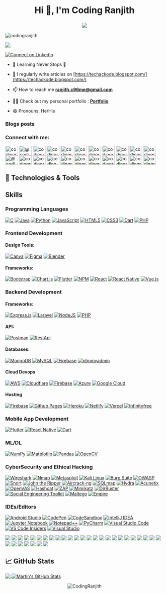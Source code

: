 <h1 align="center">Hi 👋, I'm Coding Ranjith</h1>
<h3 align="center"> <img src="https://readme-typing-svg.herokuapp.com?color=0357F7&lines=Full+Stack+Developer+%3A)"/> </h3>
<p align="left"> <img src="https://komarev.com/ghpvc/?username=codingranjith&label=Profile%20views&color=0e75b6&style=flat" alt="codingranjith" /> </p>

[![](https://github-profile-trophy.vercel.app/?username=codingranjith&theme=onedark)](https://github.com/ryo-ma/github-profile-trophy)

<p align="left"> <a href="linkedin.com/in/coding-ranjith-97b6ab238" target="_blank"><img src="https://img.shields.io/badge/Connect%20on%20LinkedIn-0077B5?style=for-the-badge&logo=linkedin&logoColor=white" alt="Connect on LinkedIn" /></a> </p>


- 🌱 Learning Never Stops 🚀

- 📝 I regularly write articles on [https://techackode.blogspot.com/](https://techackode.blogspot.com/)

- 📫 How to reach me **ranjith.c96me@gmail.com**

- 👨‍💻 Check out my personal portfolio : **<a href="https://codingranjith.github.io/" target="_blank">Portfolio</a>**

- 😄 Pronouns: He/His

### Blogs posts
<!-- BLOG-POST-LIST:START -->
<!-- BLOG-POST-LIST:END -->

<h3 align="left">Connect with me:</h3>
<p align="left">
<a href="https://codepen.io/codingranjith" target="blank"><img align="center" src="https://raw.githubusercontent.com/rahuldkjain/github-profile-readme-generator/master/src/images/icons/Social/codepen.svg" alt="codingranjith" height="30" width="40" /></a>
<a href="https://dev.to/@codingranjith" target="blank"><img align="center" src="https://raw.githubusercontent.com/rahuldkjain/github-profile-readme-generator/master/src/images/icons/Social/devto.svg" alt="@codingranjith" height="30" width="40" /></a>
<a href="https://twitter.com/codingranjith" target="blank"><img align="center" src="https://raw.githubusercontent.com/rahuldkjain/github-profile-readme-generator/master/src/images/icons/Social/twitter.svg" alt="codingranjith" height="30" width="40" /></a>
<a href="https://linkedin.com/in/codingranjith" target="blank"><img align="center" src="https://raw.githubusercontent.com/rahuldkjain/github-profile-readme-generator/master/src/images/icons/Social/linked-in-alt.svg" alt="codingranjith" height="30" width="40" /></a>
<a href="https://stackoverflow.com/users/codingranjith" target="blank"><img align="center" src="https://raw.githubusercontent.com/rahuldkjain/github-profile-readme-generator/master/src/images/icons/Social/stack-overflow.svg" alt="codingranjith" height="30" width="40" /></a>
<a href="https://kaggle.com/codingranjith" target="blank"><img align="center" src="https://raw.githubusercontent.com/rahuldkjain/github-profile-readme-generator/master/src/images/icons/Social/kaggle.svg" alt="codingranjith" height="30" width="40" /></a>
<a href="https://fb.com/codingranjith" target="blank"><img align="center" src="https://raw.githubusercontent.com/rahuldkjain/github-profile-readme-generator/master/src/images/icons/Social/facebook.svg" alt="codingranjith" height="30" width="40" /></a>
<a href="https://instagram.com/codingranjith" target="blank"><img align="center" src="https://raw.githubusercontent.com/rahuldkjain/github-profile-readme-generator/master/src/images/icons/Social/instagram.svg" alt="codingranjith" height="30" width="40" /></a>
<a href="https://dribbble.com/codingranjith" target="blank"><img align="center" src="https://raw.githubusercontent.com/rahuldkjain/github-profile-readme-generator/master/src/images/icons/Social/dribbble.svg" alt="codingranjith" height="30" width="40" /></a>
<a href="https://www.behance.net/codingranjith" target="blank"><img align="center" src="https://raw.githubusercontent.com/rahuldkjain/github-profile-readme-generator/master/src/images/icons/Social/behance.svg" alt="codingranjith" height="30" width="40" /></a>
<a href="https://hashnode.com/codingranjith" target="blank"><img align="center" src="https://raw.githubusercontent.com/rahuldkjain/github-profile-readme-generator/master/src/images/icons/Social/hashnode.svg" alt="codingranjith" height="30" width="40" /></a>
<a href="https://medium.com/@codingranjith" target="blank"><img align="center" src="https://raw.githubusercontent.com/rahuldkjain/github-profile-readme-generator/master/src/images/icons/Social/medium.svg" alt="@codingranjith" height="30" width="40" /></a>
<a href="https://www.youtube.com/c/codingranjith" target="blank"><img align="center" src="https://raw.githubusercontent.com/rahuldkjain/github-profile-readme-generator/master/src/images/icons/Social/youtube.svg" alt="codingranjith" height="30" width="40" /></a>
<a href="https://www.codechef.com/users/codingranjith" target="blank"><img align="center" src="https://cdn.jsdelivr.net/npm/simple-icons@3.1.0/icons/codechef.svg" alt="codingranjith" height="30" width="40" /></a>
<a href="https://www.hackerrank.com/coding_ranjith" target="blank"><img align="center" src="https://raw.githubusercontent.com/rahuldkjain/github-profile-readme-generator/master/src/images/icons/Social/hackerrank.svg" alt="coding_ranjith" height="30" width="40" /></a>
<a href="https://codeforces.com/profile/codingranjith" target="blank"><img align="center" src="https://raw.githubusercontent.com/rahuldkjain/github-profile-readme-generator/master/src/images/icons/Social/codeforces.svg" alt="codingranjith" height="30" width="40" /></a>
<a href="https://www.leetcode.com/codingranjith" target="blank"><img align="center" src="https://raw.githubusercontent.com/rahuldkjain/github-profile-readme-generator/master/src/images/icons/Social/leet-code.svg" alt="codingranjith" height="30" width="40" /></a>
<a href="https://www.hackerearth.com/codingranjith" target="blank"><img align="center" src="https://raw.githubusercontent.com/rahuldkjain/github-profile-readme-generator/master/src/images/icons/Social/hackerearth.svg" alt="codingranjith" height="30" width="40" /></a>
<a href="https://auth.geeksforgeeks.org/user/codingranjith" target="blank"><img align="center" src="https://raw.githubusercontent.com/rahuldkjain/github-profile-readme-generator/master/src/images/icons/Social/geeks-for-geeks.svg" alt="codingranjith" height="30" width="40" /></a>
<a href="https://www.topcoder.com/members/codingranjith" target="blank"><img align="center" src="https://raw.githubusercontent.com/rahuldkjain/github-profile-readme-generator/master/src/images/icons/Social/topcoder.svg" alt="codingranjith" height="30" width="40" /></a>
<a href="https://discord.gg/codingranjith" target="blank"><img align="center" src="https://raw.githubusercontent.com/rahuldkjain/github-profile-readme-generator/master/src/images/icons/Social/discord.svg" alt="codingranjith" height="30" width="40" /></a>
<a href="/codingranjith" target="blank"><img align="center" src="https://raw.githubusercontent.com/rahuldkjain/github-profile-readme-generator/master/src/images/icons/Social/rss.svg" alt="codingranjith" height="30" width="40" /></a>
</p>

## 🔧 Technologies & Tools

## Skills

### Programming Languages

[![C](https://img.shields.io/badge/C-00599C?style=for-the-badge&logo=c&logoColor=white)](https://en.wikipedia.org/wiki/C_(programming_language))
[![Java](https://img.shields.io/badge/Java-ED8B00?style=for-the-badge&logo=java&logoColor=white)](https://www.java.com/)
[![Python](https://img.shields.io/badge/Python-3670A0?style=for-the-badge&logo=python&logoColor=ffdd54)](https://www.python.org/)
[![JavaScript](https://img.shields.io/badge/JavaScript-323330?style=for-the-badge&logo=javascript&logoColor=F7DF1E)](https://developer.mozilla.org/en-US/docs/Web/JavaScript)
[![HTML5](https://img.shields.io/badge/HTML5-E34F26?style=for-the-badge&logo=html5&logoColor=white)](https://developer.mozilla.org/en-US/docs/Web/Guide/HTML/HTML5)
[![CSS3](https://img.shields.io/badge/CSS3-1572B6?style=for-the-badge&logo=css3&logoColor=white)](https://developer.mozilla.org/en-US/docs/Web/CSS)
[![Dart](https://img.shields.io/badge/Dart-0175C2?style=for-the-badge&logo=dart&logoColor=white)](https://dart.dev/)
[![PHP](https://img.shields.io/badge/PHP-777BB4?style=for-the-badge&logo=php&logoColor=white)](https://www.php.net/)

### Frontend Development 

#### Design Tools: 

[![Canva](https://img.shields.io/badge/Canva-%2300C4CC.svg?style=for-the-badge&logo=Canva&logoColor=white)](https://www.canva.com/)
[![Figma](https://img.shields.io/badge/figma-%23F24E1E.svg?style=for-the-badge&logo=figma&logoColor=white)](https://www.figma.com/)
[![Blender](https://img.shields.io/badge/blender-%23F5792A.svg?style=for-the-badge&logo=blender&logoColor=white)](https://www.blender.org/)

#### Frameworks:

[![Bootstrap](https://img.shields.io/badge/bootstrap-%238511FA.svg?style=for-the-badge&logo=bootstrap&logoColor=white)](https://getbootstrap.com/)
[![Chart.js](https://img.shields.io/badge/chart.js-F5788D.svg?style=for-the-badge&logo=chart.js&logoColor=white)](https://www.chartjs.org/)
[![Flutter](https://img.shields.io/badge/Flutter-%2302569B.svg?style=for-the-badge&logo=Flutter&logoColor=white)](https://flutter.dev/)
[![NPM](https://img.shields.io/badge/NPM-%23CB3837.svg?style=for-the-badge&logo=npm&logoColor=white)](https://www.npmjs.com/)
[![React](https://img.shields.io/badge/react-%2320232a.svg?style=for-the-badge&logo=react&logoColor=%2361DAFB)](https://reactjs.org/)
[![React Native](https://img.shields.io/badge/react_native-%2320232a.svg?style=for-the-badge&logo=react&logoColor=%2361DAFB)](https://reactnative.dev/)
[![Vue.js](https://img.shields.io/badge/vuejs-%2335495e.svg?style=for-the-badge&logo=vuedotjs&logoColor=%234FC08D)](https://vuejs.org/)

### Backend Development

#### Frameworks:

[![Express.js](https://img.shields.io/badge/express.js-%23404d59.svg?style=for-the-badge&logo=express&logoColor=%2361DAFB)]()
[![Laravel](https://img.shields.io/badge/laravel-%23FF2D20.svg?style=for-the-badge&logo=laravel&logoColor=white)]()
[![NodeJS](https://img.shields.io/badge/node.js-6DA55F?style=for-the-badge&logo=node.js&logoColor=white)]()
[![PHP](https://img.shields.io/badge/php-%23777BB4.svg?style=for-the-badge&logo=php&logoColor=white)]()

#### API:

[![Postman](https://img.shields.io/badge/Postman-FF6C37?style=for-the-badge&logo=postman&logoColor=white)](https://www.postman.com/)
[![RestApi](https://img.shields.io/badge/RestApi-%230769AD.svg?style=for-the-badge&logo=restapi&logoColor=white)](https://en.wikipedia.org/wiki/Representational_state_transfer)

#### Databases:

[![MongoDB](https://img.shields.io/badge/MongoDB-%234ea94b.svg?style=for-the-badge&logo=mongodb&logoColor=white)](https://www.mongodb.com/)
[![MySQL](https://img.shields.io/badge/mysql-4479A1.svg?style=for-the-badge&logo=mysql&logoColor=white)](https://www.mysql.com/)
[![Firebase](https://img.shields.io/badge/firebase-a08021?style=for-the-badge&logo=firebase&logoColor=ffcd34)](https://firebase.google.com/)
[![phpmyadmin](https://img.shields.io/badge/phpmyadmin-%234ea94b.svg?style=for-the-badge&logo=phpmyadmin&logoColor=white)](https://www.phpmyadmin.net/)

#### Cloud Devops

[![AWS](https://img.shields.io/badge/AWS-%23FF9900.svg?style=for-the-badge&logo=amazon-aws&logoColor=white)](https://aws.amazon.com/)
[![Cloudflare](https://img.shields.io/badge/Cloudflare-F38020?style=for-the-badge&logo=Cloudflare&logoColor=white)](https://www.cloudflare.com/)
[![Firebase](https://img.shields.io/badge/firebase-%23039BE5.svg?style=for-the-badge&logo=firebase)](https://firebase.google.com/)
[![Azure](https://img.shields.io/badge/azure-%230072C6.svg?style=for-the-badge&logo=microsoftazure&logoColor=white)](https://azure.microsoft.com/)
[![Google Cloud](https://img.shields.io/badge/GoogleCloud-%234285F4.svg?style=for-the-badge&logo=google-cloud&logoColor=white)](https://cloud.google.com/)

#### Hosting 

[![Firebase](https://img.shields.io/badge/firebase-%23039BE5.svg?style=for-the-badge&logo=firebase)](https://firebase.google.com/)
[![Github Pages](https://img.shields.io/badge/github%20pages-121013?style=for-the-badge&logo=github&logoColor=white)](https://pages.github.com/)
[![Heroku](https://img.shields.io/badge/heroku-%23430098.svg?style=for-the-badge&logo=heroku&logoColor=white)](https://www.heroku.com/)
[![Netlify](https://img.shields.io/badge/netlify-%23000000.svg?style=for-the-badge&logo=netlify&logoColor=#00C7B7)](https://www.netlify.com/)
[![Vercel](https://img.shields.io/badge/vercel-%23000000.svg?style=for-the-badge&logo=vercel&logoColor=white)](https://vercel.com/)
[![Infinityfree](https://img.shields.io/badge/infinityfree-%231AC6FF.svg?style=for-the-badge&logo=Infinityfree&logoColor=white)](https://infinityfree.net/)

### Mobile App Development

[![Flutter](https://img.shields.io/badge/Flutter-%2302569B.svg?style=for-the-badge&logo=Flutter&logoColor=white)](https://flutter.dev/)
[![React Native](https://img.shields.io/badge/react_native-%2320232a.svg?style=for-the-badge&logo=react&logoColor=%2361DAFB)](https://reactnative.dev/)
[![Dart](https://img.shields.io/badge/Dart-0175C2?style=for-the-badge&logo=dart&logoColor=white)](https://dart.dev/)

### ML/DL

[![NumPy](https://img.shields.io/badge/numpy-%23013243.svg?style=for-the-badge&logo=numpy&logoColor=white)](https://numpy.org/)
[![Matplotlib](https://img.shields.io/badge/Matplotlib-%23ffffff.svg?style=for-the-badge&logo=Matplotlib&logoColor=black)](https://matplotlib.org/)
[![Pandas](https://img.shields.io/badge/pandas-%23150458.svg?style=for-the-badge&logo=pandas&logoColor=white)](https://pandas.pydata.org/)
[![OpenCV](https://img.shields.io/badge/opencv-%23white.svg?style=for-the-badge&logo=opencv&logoColor=white)](https://opencv.org/)

### CyberSecurity and Ethical Hacking 

[![Wireshark](https://img.shields.io/badge/Wireshark-1679A7?style=for-the-badge&logo=wireshark&logoColor=white)](https://www.wireshark.org/)
[![Nmap](https://img.shields.io/badge/Nmap-%23E9560D.svg?style=for-the-badge&logo=nmap&logoColor=white)](https://nmap.org/)
[![Metasploit](https://img.shields.io/badge/Metasploit-%230A0A0A.svg?style=for-the-badge&logo=metasploit&logoColor=red)](https://www.metasploit.com/)
[![Kali Linux](https://img.shields.io/badge/Kali%20Linux-557C94?style=for-the-badge&logo=kalilinux&logoColor=white)](https://www.kali.org/)
[![Burp Suite](https://img.shields.io/badge/Burp%20Suite-%23FF9E2A.svg?style=for-the-badge&logo=burpsuite&logoColor=red)](https://portswigger.net/burp)
[![OWASP](https://img.shields.io/badge/OWASP-%234A8C3B.svg?style=for-the-badge&logo=owasp&logoColor=white)](https://owasp.org/)
[![Snort](https://img.shields.io/badge/Snort-%23F37626.svg?style=for-the-badge&logo=snort&logoColor=black)](https://www.snort.org/)
[![John the Ripper](https://img.shields.io/badge/John%20the%20Ripper-0AC918?style=for-the-badge&logo=johntheripper&logoColor=white)](https://www.openwall.com/john/)
[![Aircrack-ng](https://img.shields.io/badge/Aircrack--ng-8C0000?style=for-the-badge&logo=aircrack-ng&logoColor=white)](https://www.aircrack-ng.org/)
[![SQLmap](https://img.shields.io/badge/SQLmap-%232D2D2D.svg?style=for-the-badge&logo=sqlmap&logoColor=white)](http://sqlmap.org/)
[![Hydra](https://img.shields.io/badge/Hydra-%238B0000.svg?style=for-the-badge&logo=hydra&logoColor=white)](https://github.com/vanhauser-thc/thc-hydra)
[![Acunetix](https://img.shields.io/badge/Acunetix-000000?style=for-the-badge&logo=acunetix&logoColor=white)](https://www.acunetix.com/)
[![OpenVAS](https://img.shields.io/badge/OpenVAS-000000?style=for-the-badge&logo=openvas&logoColor=white)](https://www.openvas.org/)
[![Hashcat](https://img.shields.io/badge/Hashcat-000000?style=for-the-badge&logo=hashcat&logoColor=white)](https://hashcat.net/hashcat/)
[![ZAP](https://img.shields.io/badge/ZAP-000000?style=for-the-badge&logo=owasp-zap&logoColor=white)](https://www.zaproxy.org/)
[![Mimikatz](https://img.shields.io/badge/Mimikatz-000000?style=for-the-badge&logo=mimikatz&logoColor=white)](https://github.com/gentilkiwi/mimikatz)
[![DirBuster](https://img.shields.io/badge/DirBuster-000000?style=for-the-badge&logo=dirbuster&logoColor=white)](https://sourceforge.net/projects/dirbuster/)
[![Social Engineering Toolkit](https://img.shields.io/badge/Social%20Engineering%20Toolkit-000000?style=for-the-badge&logo=social-engineering-toolkit&logoColor=white)](https://github.com/trustedsec/social-engineer-toolkit)
[![Maltego](https://img.shields.io/badge/Maltego-000000?style=for-the-badge&logo=maltego&logoColor=white)](https://www.maltego.com/)
[![Empire](https://img.shields.io/badge/Empire-000000?style=for-the-badge&logo=empire&logoColor=white)](https://github.com/EmpireProject/Empire)





### IDEs/Editors

[![Android Studio](https://img.shields.io/badge/android%20studio-346ac1?style=for-the-badge&logo=android%20studio&logoColor=white)](https://developer.android.com/studio)
[![CodePen](https://img.shields.io/badge/CodePen-white?style=for-the-badge&logo=codepen&logoColor=black)](https://codepen.io/)
[![CodeSandbox](https://img.shields.io/badge/Codesandbox-040404?style=for-the-badge&logo=codesandbox&logoColor=DBDBDB)](https://codesandbox.io/)
[![IntelliJ IDEA](https://img.shields.io/badge/IntelliJIDEA-000000.svg?style=for-the-badge&logo=intellij-idea&logoColor=white)](https://www.jetbrains.com/idea/)
[![Jupyter Notebook](https://img.shields.io/badge/jupyter-%23FA0F00.svg?style=for-the-badge&logo=jupyter&logoColor=white)](https://jupyter.org/)
[![Notepad++](https://img.shields.io/badge/Notepad++-90E59A.svg?style=for-the-badge&logo=notepad%2b%2b&logoColor=black)](https://notepad-plus-plus.org/)
[![PyCharm](https://img.shields.io/badge/pycharm-143?style=for-the-badge&logo=pycharm&logoColor=black&color=black&labelColor=green)](https://www.jetbrains.com/pycharm/)
[![Visual Studio Code](https://img.shields.io/badge/Visual%20Studio%20Code-0078d7.svg?style=for-the-badge&logo=visual-studio-code&logoColor=white)](https://code.visualstudio.com/)
[![VS Code Insiders](https://img.shields.io/badge/VS%20Code%20Insiders-35b393.svg?style=for-the-badge&logo=visual-studio-code&logoColor=white)](https://code.visualstudio.com/insiders)
[![Visual Studio](https://img.shields.io/badge/Visual%20Studio-5C2D91.svg?style=for-the-badge&logo=visual-studio&logoColor=white)](https://visualstudio.microsoft.com/)


[![](https://img.shields.io/badge/OS-Linux-informational?style=flat&logo=linux&logoColor=white&color=2bbc8a)](https://www.arduino.cc/)
[![](https://img.shields.io/badge/OS-Linux-informational?style=flat&logo=linux&logoColor=white&color=2bbc8a)](https://aws.amazon.com)
[![](https://img.shields.io/badge/OS-Linux-informational?style=flat&logo=linux&logoColor=white&color=2bbc8a)](https://www.gnu.org/software/bash/)
[![](https://img.shields.io/badge/OS-Linux-informational?style=flat&logo=linux&logoColor=white&color=2bbc8a)](https://www.blender.org/)
[![](https://img.shields.io/badge/OS-Linux-informational?style=flat&logo=linux&logoColor=white&color=2bbc8a)](https://getbootstrap.com)
[![](https://img.shields.io/badge/OS-Linux-informational?style=flat&logo=linux&logoColor=white&color=2bbc8a)](https://www.cprogramming.com/)
[![](https://img.shields.io/badge/OS-Linux-informational?style=flat&logo=linux&logoColor=white&color=2bbc8a)](https://www.chartjs.org)
[![](https://img.shields.io/badge/OS-Linux-informational?style=flat&logo=linux&logoColor=white&color=2bbc8a)](https://www.w3schools.com/css/)
[![](https://img.shields.io/badge/OS-Linux-informational?style=flat&logo=linux&logoColor=white&color=2bbc8a)](https://dart.dev)
[![](https://img.shields.io/badge/OS-Linux-informational?style=flat&logo=linux&logoColor=white&color=2bbc8a)](https://expressjs.com)
[![](https://img.shields.io/badge/OS-Linux-informational?style=flat&logo=linux&logoColor=white&color=2bbc8a)](https://www.figma.com/)
[![](https://img.shields.io/badge/OS-Linux-informational?style=flat&logo=linux&logoColor=white&color=2bbc8a)](https://firebase.google.com/)
[![](https://img.shields.io/badge/OS-Linux-informational?style=flat&logo=linux&logoColor=white&color=2bbc8a)](https://flutter.dev)
[![](https://img.shields.io/badge/OS-Linux-informational?style=flat&logo=linux&logoColor=white&color=2bbc8a)](https://cloud.google.com)
[![](https://img.shields.io/badge/OS-Linux-informational?style=flat&logo=linux&logoColor=white&color=2bbc8a)](https://git-scm.com/)
[![](https://img.shields.io/badge/OS-Linux-informational?style=flat&logo=linux&logoColor=white&color=2bbc8a)](https://heroku.com)
[![](https://img.shields.io/badge/OS-Linux-informational?style=flat&logo=linux&logoColor=white&color=2bbc8a)](https://www.w3.org/html/)
[![](https://img.shields.io/badge/OS-Linux-informational?style=flat&logo=linux&logoColor=white&color=2bbc8a)](https://www.java.com)
[![](https://img.shields.io/badge/OS-Linux-informational?style=flat&logo=linux&logoColor=white&color=2bbc8a)](https://developer.mozilla.org/en-US/docs/Web/JavaScript)
[![](https://img.shields.io/badge/OS-Linux-informational?style=flat&logo=linux&logoColor=white&color=2bbc8a)](https://www.linux.org/)
[![](https://img.shields.io/badge/OS-Linux-informational?style=flat&logo=linux&logoColor=white&color=2bbc8a)](https://www.mongodb.com/)
[![](https://img.shields.io/badge/OS-Linux-informational?style=flat&logo=linux&logoColor=white&color=2bbc8a)](https://www.microsoft.com/en-us/sql-server)
[![](https://img.shields.io/badge/OS-Linux-informational?style=flat&logo=linux&logoColor=white&color=2bbc8a)](https://www.mysql.com/)
[![](https://img.shields.io/badge/OS-Linux-informational?style=flat&logo=linux&logoColor=white&color=2bbc8a)](https://nodejs.org)
[![](https://img.shields.io/badge/OS-Linux-informational?style=flat&logo=linux&logoColor=white&color=2bbc8a)](https://opencv.org/)
[![](https://img.shields.io/badge/OS-Linux-informational?style=flat&logo=linux&logoColor=white&color=2bbc8a)](https://www.php.net)
[![](https://img.shields.io/badge/OS-Linux-informational?style=flat&logo=linux&logoColor=white&color=2bbc8a)](https://postman.com)
[![](https://img.shields.io/badge/OS-Linux-informational?style=flat&logo=linux&logoColor=white&color=2bbc8a)](https://www.python.org)
[![](https://img.shields.io/badge/OS-Linux-informational?style=flat&logo=linux&logoColor=white&color=2bbc8a)](https://reactjs.org/)
[![](https://img.shields.io/badge/OS-Linux-informational?style=flat&logo=linux&logoColor=white&color=2bbc8a)](https://reactnative.dev/)
[![](https://img.shields.io/badge/OS-Linux-informational?style=flat&logo=linux&logoColor=white&color=2bbc8a)](https://unrealengine.com/)
[![](https://img.shields.io/badge/OS-Linux-informational?style=flat&logo=linux&logoColor=white&color=2bbc8a)](https://vuejs.org/)


## &#x1f4c8; GitHub Stats

<a href="https://github.com/CodingRanjith">
  <img align="center" src="https://github-readme-stats.vercel.app/api/top-langs/?username=CodingRanjith&title_color=ffffff&text_color=c9cacc&icon_color=2bbc8a&bg_color=1d1f21&langs_count=4" />
</a>
<a href="https://github.com/CodingRanjith">
  <img align="center" src="https://github-readme-stats.vercel.app/api?username=CodingRanjith&show_icons=true&line_height=27&count_private=true&title_color=ffffff&text_color=c9cacc&icon_color=2bbc8a&bg_color=1d1f21" alt="Martin's GitHub Stats" />
</a>

<div align="center">
<p><img align="center" src="https://github-readme-streak-stats.herokuapp.com/?user=CodingRanjith&theme=dark" alt="CodingRanjith" /></p>
  </div>
